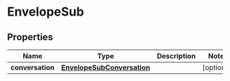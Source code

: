 
# EnvelopeSub

## Properties
Name | Type | Description | Notes
------------ | ------------- | ------------- | -------------
**conversation** | [**EnvelopeSubConversation**](EnvelopeSubConversation.md) |  |  [optional]



